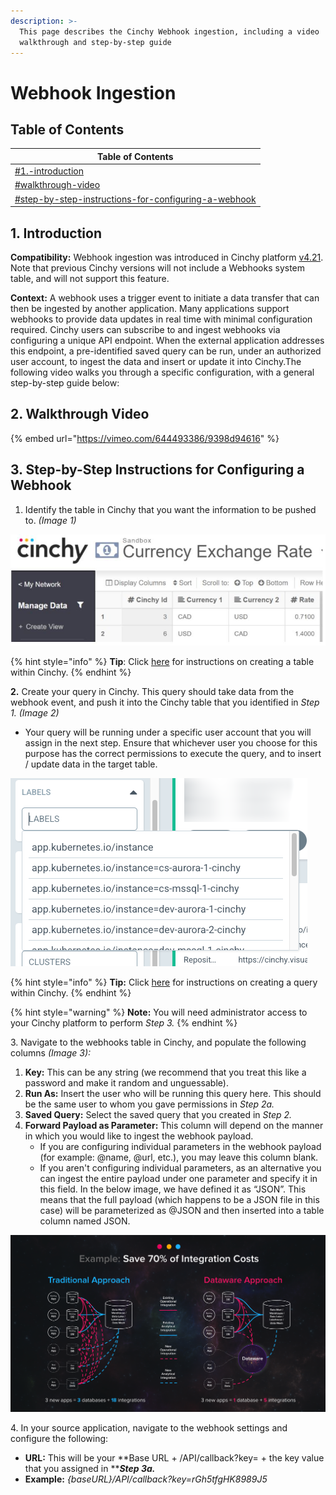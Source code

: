 ```yaml
---
description: >-
  This page describes the Cinchy Webhook ingestion, including a video
  walkthrough and step-by-step guide
---
```


# Webhook Ingestion

## **Table of Contents**

| Table of Contents                                                                                                                          |
| ------------------------------------------------------------------------------------------------------------------------------------------ |
| [#1.-introduction](webhook-ingestion.md#1.-introduction "mention")                                                                         |
| [#walkthrough-video](webhook-ingestion.md#walkthrough-video "mention")                                                                     |
| [#step-by-step-instructions-for-configuring-a-webhook](webhook-ingestion.md#step-by-step-instructions-for-configuring-a-webhook "mention") |

## **1. Introduction**

**Compatibility:** Webhook ingestion was introduced in Cinchy platform [v4.21](https://platform.docs.cinchy.com/release-notes/4.21-release-notes#new-features). Note that previous Cinchy versions will not include a Webhooks system table, and will not support this feature.

**Context:** A webhook uses a trigger event to initiate a data transfer that can then be ingested by another application. Many applications support webhooks to provide data updates in real time with minimal configuration required. Cinchy users can subscribe to and ingest webhooks via configuring a unique API endpoint. When the external application addresses this endpoint, a pre-identified saved query can be run, under an authorized user account, to ingest the data and insert or update it into Cinchy.The following video walks you through a specific configuration, with a general step-by-step guide below:

## 2. Walkthrough Video <a href="#walkthrough-video" id="walkthrough-video"></a>

{% embed url="https://vimeo.com/644493386/9398d94616" %}

## 3. Step-by-Step Instructions for Configuring a Webhook <a href="#step-by-step-instructions-for-configuring-a-webhook" id="step-by-step-instructions-for-configuring-a-webhook"></a>

1. Identify the table in Cinchy that you want the information to be pushed to. _(Image 1)_

![Image 1: Identifying your Table (Step 1)](<../../.gitbook/assets/image (375).png>)

{% hint style="info" %}
**Tip**: Click [here](../../guides-for-using-cinchy/builder-guides/creating-tables/) for instructions on creating a table within Cinchy.
{% endhint %}

**2.** Create your query in Cinchy. This query should take data from the webhook event, and push it into the Cinchy table that you identified in _Step 1. (Image 2)_

* Your query will be running under a specific user account that you will assign in the next step. Ensure that whichever user you choose for this purpose has the correct permissions to execute the query, and to insert / update data in the target table.

![Image 2: Creating your Query (Step 2)](<../../.gitbook/assets/image (617).png>)

{% hint style="info" %}
**Tip:** Click [here](../../guides-for-using-cinchy/builder-guides/saved-queries.md) for instructions on creating a query within Cinchy.
{% endhint %}

{% hint style="warning" %}
**Note:** You will need administrator access to your Cinchy platform to perform _Step 3._
{% endhint %}

3\. Navigate to the webhooks table in Cinchy, and populate the following columns _(Image 3):_

1. **Key:** This can be any string (we recommend that you treat this like a password and make it random and unguessable).
2. **Run As:** Insert the user who will be running this query here. This should be the same user to whom you gave permissions in _Step 2a._
3. **Saved Query:** Select the saved query that you created in _Step 2._
4. **Forward Payload as Parameter:** This column will depend on the manner in which you would like to ingest the webhook payload.
   * If you are configuring individual parameters in the webhook payload (for example: @name, @url, etc.), you may leave this column blank.
   * If you aren't configuring individual parameters, as an alternative you can ingest the entire payload under one parameter and specify it in this field. In the below image, we have defined it as “JSON”. This means that the full payload (which happens to be a JSON file in this case) will be parameterized as @JSON and then inserted into a table column named JSON.

![Image 3: Configuring your Table (Step 3)](<../../.gitbook/assets/image (604).png>)

4\. In your source application, navigate to the webhook settings and configure the following:

* **URL:** This will be your **Base URL + /API/callback?key= + the key value that you assigned in **_**Step 3a.**_
* **Example:** _{baseURL}/API/callback?key=rGh5tfgHK8989J5_
